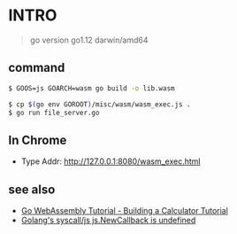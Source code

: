 # INTRO

> go version go1.12 darwin/amd64

## command 
```bash
$ GOOS=js GOARCH=wasm go build -o lib.wasm

$ cp $(go env GOROOT)/misc/wasm/wasm_exec.js .
$ go run file_server.go
```

## In Chrome

* Type Addr: http://127.0.0.1:8080/wasm_exec.html

## see also

* [Go WebAssembly Tutorial - Building a Calculator Tutorial](https://tutorialedge.net/golang/go-webassembly-tutorial/)
* [Golang's syscall/js js.NewCallback is undefined](https://stackoverflow.com/questions/55800163/golangs-syscall-js-js-newcallback-is-undefined)


